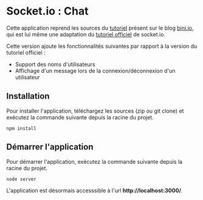 # Socket.io : Chat

Cette application reprend les sources du [tutoriel](http://blog.bini.io/developper-une-application-avec-socket-io/) présent sur le blog [bini.io](http://blog.bini.io), qui est lui même une adaptation du [tutoriel officiel](http://socket.io/get-started/chat/) de socket.io.

Cette version ajoute les fonctionnalités suivantes par rapport à la version du tutoriel officiel :

* Support des noms d'utilisateurs
* Affichage d'un message lors de la connexion/déconnexion d'un utilisateur

## Installation

Pour installer l'application, téléchargez les sources (zip ou git clone) et exécutez la commande suivante depuis la racine du projet.
```
npm install
```

## Démarrer l'application
Pour démarrer l'application, exécutez la commande suivante depuis la racine du projet.
```
node server
```

L'application est désormais accesssible à l'url **http://localhost:3000/**.

